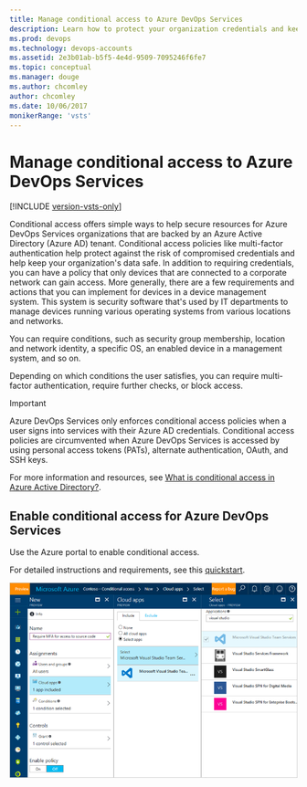 ```yaml
---
title: Manage conditional access to Azure DevOps Services
description: Learn how to protect your organization credentials and keep your organization's data safe with multi-factor authentication, security group membership, and more
ms.prod: devops
ms.technology: devops-accounts
ms.assetid: 2e3b01ab-b5f5-4e4d-9509-7095246f6fe7
ms.topic: conceptual
ms.manager: douge
ms.author: chcomley
author: chcomley
ms.date: 10/06/2017
monikerRange: 'vsts'
---
```


# Manage conditional access to Azure DevOps Services

[!INCLUDE [version-vsts-only](../../_shared/version-vsts-only.md)]

Conditional access offers simple ways to help secure resources for Azure DevOps Services organizations that are backed by an Azure Active Directory (Azure AD) tenant. Conditional access policies like multi-factor authentication help protect against the risk of compromised credentials and help keep your organization's data safe. In addition to requiring credentials, you can have a policy that only devices that are connected to a corporate network can gain access. More generally, there are a few requirements and actions that you can implement for devices in a device management system. This system is security software that's used by IT departments to manage devices running various operating systems from various locations and networks.

You can require conditions, such as security group membership, location and network identity, a specific OS, an enabled device in a management system, and so on.

Depending on which conditions the user satisfies, you can require multi-factor authentication, require further checks, or block access.

> [!IMPORTANT] 
> Azure DevOps Services only enforces conditional access policies when a user signs into services with their Azure AD credentials. Conditional access policies are circumvented when Azure DevOps Services is accessed by using personal access tokens (PATs), alternate authentication, OAuth, and SSH keys.

For more information and resources, see [What is conditional access in Azure Active Directory?](https://docs.microsoft.com/azure/active-directory/active-directory-conditional-access).


## Enable conditional access for Azure DevOps Services

Use the Azure portal to enable conditional access.

For detailed instructions and requirements, see this [quickstart](https://docs.microsoft.com/azure/active-directory/active-directory-conditional-access-azuread-connected-apps).

![Enable conditional access for Azure DevOps Services in the Azure portal](_img/_shared/azure-conditional-access-738.png)

